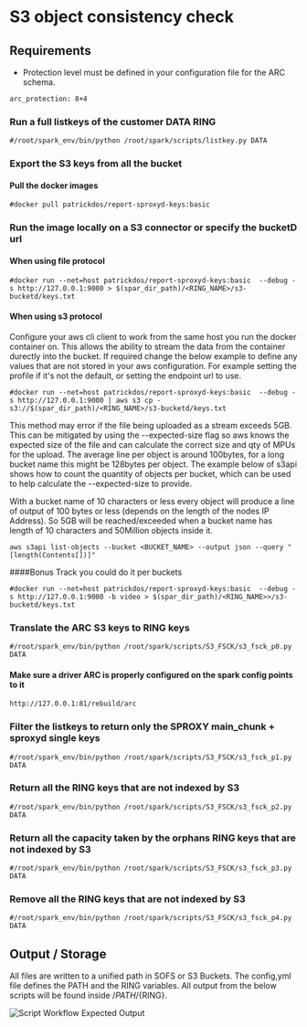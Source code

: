 # S3 object consistency check 

## Requirements

* Protection level must be defined in your configuration file for the ARC schema.

```
arc_protection: 8+4
```


### Run a full listkeys of the customer DATA RING
```
#/root/spark_env/bin/python /root/spark/scripts/listkey.py DATA
```

### Export the S3 keys from all the bucket

#### Pull the docker images
```
#docker pull patrickdos/report-sproxyd-keys:basic
```

### Run the image locally on a S3 connector or specify the bucketD url

#### When using file protocol
```
#docker run --net=host patrickdos/report-sproxyd-keys:basic  --debug -s http://127.0.0.1:9000 > $(spar_dir_path)/<RING_NAME>/s3-bucketd/keys.txt
```

#### When using s3 protocol
Configure your aws cli client to work from the same host you run the docker container on. This allows the ability
to stream the data from the container durectly into the bucket. If required change the below example to define any
values that are not stored in your aws configuration. For example setting the profile if it's not the default, or 
setting the endpoint url to use.


```
#docker run --net=host patrickdos/report-sproxyd-keys:basic  --debug -s http://127.0.0.1:9000 | aws s3 cp - s3://$(spar_dir_path)/<RING_NAME>/s3-bucketd/keys.txt
```
This method may error if the file being uploaded as a stream exceeds 5GB. This can be mitigated by using the 
--expected-size flag so aws knows the expected size of the file and can calculate the correct size and qty of MPUs for 
the upload. The average line per object is around 100bytes, for a long bucket name this might be 128bytes per object. 
The example below of s3api shows how to count the quantity of objects per bucket, which can be used to help calculate
the --expected-size to provide. 

With a bucket name of 10 characters or less every object will produce a line of output of 100 bytes or less (depends
on the length of the nodes IP Address). So 5GB will be reached/exceeded when a bucket name has length of 10 characters and
50Million objects inside it.

```
aws s3api list-objects --bucket <BUCKET_NAME> --output json --query "[length(Contents[])]"
```


####Bonus Track you could do it per buckets
```
#docker run --net=host patrickdos/report-sproxyd-keys:basic  --debug -s http://127.0.0.1:9000 -b video > $(spar_dir_path)/<RING_NAME>>/s3-bucketd/keys.txt
```

### Translate the ARC S3 keys to RING keys

```
#/root/spark_env/bin/python /root/spark/scripts/S3_FSCK/s3_fsck_p0.py DATA
```

#### Make sure a driver ARC is properly configured on the spark config points to it
```
http://127.0.0.1:81/rebuild/arc
```

### Filter the listkeys to return only the SPROXY main_chunk + sproxyd single keys

```
#/root/spark_env/bin/python /root/spark/scripts/S3_FSCK/s3_fsck_p1.py DATA
```

### Return all the RING keys that are not indexed by S3
```
#/root/spark_env/bin/python /root/spark/scripts/S3_FSCK/s3_fsck_p2.py DATA
```

### Return all the capacity taken by the orphans RING keys that are not indexed by S3
```
#/root/spark_env/bin/python /root/spark/scripts/S3_FSCK/s3_fsck_p3.py DATA
```

### Remove all the RING keys that are not indexed by S3
```
#/root/spark_env/bin/python /root/spark/scripts/S3_FSCK/s3_fsck_p4.py DATA
```

## Output / Storage

All files are written to a unified path in SOFS or S3 Buckets. The config,yml file defines the 
PATH and the RING variables. All output from the below scripts will be found inside /${PATH}/${RING}.

![Script Workflow Expected Output](https://raw.githubusercontent.com/scality/spark/improvement/s3-bucket-storage/scripts/S3_FSCK/s3fsck_workflow_diagram.png?token=AEIJKP6DWJA5N7VTVFGJIOTBKJGAC)
